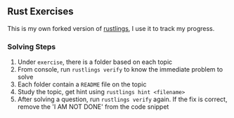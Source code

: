 ## Rust Exercises

This is my own forked version of [rustlings](https://github.com/rust-lang/rustlings), I use it to track my progress.

### Solving Steps

1. Under `exercise`, there is a folder based on each topic
2. From console, run `rustlings verify` to know the immediate problem to solve
3. Each folder contain a `README` file on the topic
4. Study the topic, get hint using `rustlings hint <filename>`
5. After solving a question, run `rustlings verify` again. If the fix is correct, remove the 'I AM NOT DONE' from the code snippet